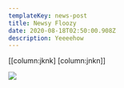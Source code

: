 ```yaml
---
templateKey: news-post
title: Newsy Floozy
date: 2020-08-18T02:50:00.908Z
description: Yeeeehow
---
```

[[column:jknk] [column:jnkn]]

![](/img/bcard_03_600x1800.jpg)